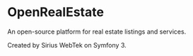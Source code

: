 OpenRealEstate
=================

An open-source platform for real estate listings and services.

Created by Sirius WebTek on Symfony 3.
